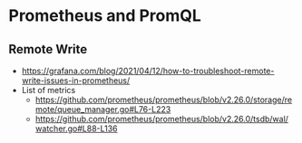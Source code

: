 # Prometheus and PromQL

## Remote Write
* https://grafana.com/blog/2021/04/12/how-to-troubleshoot-remote-write-issues-in-prometheus/
* List of metrics
    * https://github.com/prometheus/prometheus/blob/v2.26.0/storage/remote/queue_manager.go#L76-L223
    * https://github.com/prometheus/prometheus/blob/v2.26.0/tsdb/wal/watcher.go#L88-L136
